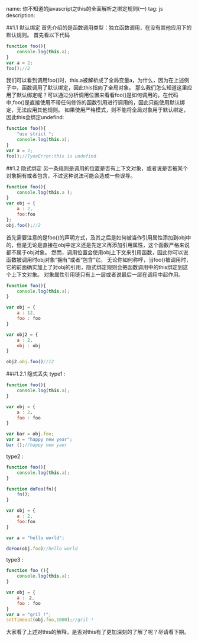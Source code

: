 name: 你不知道的javascript之this的全面解析之绑定规则(一)
tag: js
description: 


##1.1 默认绑定
首先介绍的是函数调用类型：独立函数调用，在没有其他应用下的默认规则。
首先看以下代码
```javascript
function foo(){
	console.log(this.a);
}
var a = 2;
foo();//2
```
我们可以看到调用foo()时，this.a被解析成了全局变量a，为什么，因为在上述例子中，函数调用了默认绑定，因此this指向了全局对象。
那么我们怎么知道这里应用了默认绑定呢？可以通过分析调用位置来看看foo()是如何调用的。在代码中,foo()是直接使用不带任何修饰的函数引用进行调用的，因此只能使用默认绑定，无法应用其他规则。
如果使用严格模式，则不能将全局对象用于默认绑定，因此this会绑定undefind:

```javascript
function foo(){
	"use strict ";
	console.log(this.a);
}
var a = 2;
foo();//TyoeError:this is undefind
```
##1.2 隐式绑定
另一条规则是调用的位置是否有上下文对象，或者说是否被某个对象拥有或者包含，不过这种说法可能会造成一些误导。

```javascript
function foo(){
	console.log(this.a );
}
var obj = {
	a : 2,
	foo:foo
};
obj.foo();//2
```
首先需要注意的是foo()的声明方式，及其之后是如何被当作引用属性添加到obj中的，但是无论是直接在obj中定义还是先定义再添加引用属性，这个函数严格来说都不属于obj对象。
然而，调用位置会使用obj上下文来引用函数，因此你可以说函数被调用时obj对象“拥有”或者“包含”它。
无论你如何称呼，当foo()被调用时，它的前面确实加上了对obj的引用，隐式绑定规则会把函数调用中的this绑定到这个上下文对象。
对象属性引用链只有上一层或者说最后一层在调用中起作用。

```javascript
function foo(){
	console.log(this.a);
}

var obj = {
	a : 12,
	foo : foo
}

var obj2 = {
	a : 2,
	obj : obj
}

obj2.obj.foo()//12
```
###1.2.1 隐式丢失
type1 :

```javascript
function foo(){
	console.log(this.a);
}

var obj = {
	a : 2，
	foo : foo　　　　
}

var bar = obj.foo;
var a = "happy new year";
bar ();//happy new yaer
```
type2 :

```javascript
function foo(){
	console.log(this.a);
}

function doFoo(fn){
	fn();
}

var obj = {
	a : 2,
	foo:foo
}

var a = "hello world";

doFoo(obj.foo)//hello world
```
type3  :

```javascript
function foo (){
	console.log(this.a);
}

var obj = {
	a :　2,
	foo : foo
}
var a = "gril !";
setTimeout(obj.foo,1000);//gril !
```
大家看了上述对this的解释，是否对this有了更加深刻的了解了呢？尽请看下期。


